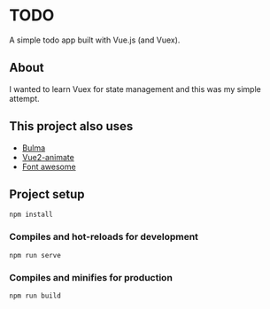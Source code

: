 # TODO
A simple todo app built with Vue.js (and Vuex). 

## About
I wanted to learn Vuex for state management and this was my simple attempt. 

## This project also uses 
* [Bulma](https://bulma.io/)
* [Vue2-animate](https://github.com/asika32764/vue2-animate)
* [Font awesome](https://fontawesome.com/)


## Project setup
```
npm install
```

### Compiles and hot-reloads for development
```
npm run serve
```

### Compiles and minifies for production
```
npm run build
```
